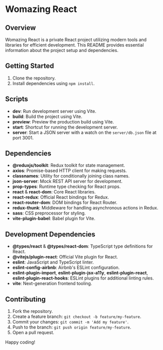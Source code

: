 # Womazing React

## Overview

Womazing React is a private React project utilizing modern tools and libraries for efficient development. This README provides essential information about the project setup and dependencies.

## Getting Started

1. Clone the repository.
2. Install dependencies using `npm install`.

## Scripts

- **dev**: Run development server using Vite.
- **build**: Build the project using Vite.
- **preview**: Preview the production build using Vite.
- **start**: Shortcut for running the development server.
- **server**: Start a JSON server with a watch on the `server/db.json` file at port 3001.

## Dependencies

- **@reduxjs/toolkit**: Redux toolkit for state management.
- **axios**: Promise-based HTTP client for making requests.
- **classnames**: Utility for conditionally joining class names.
- **json-server**: Mock REST API server for development.
- **prop-types**: Runtime type checking for React props.
- **react** & **react-dom**: Core React libraries.
- **react-redux**: Official React bindings for Redux.
- **react-router-dom**: DOM bindings for React Router.
- **redux-thunk**: Middleware for handling asynchronous actions in Redux.
- **sass**: CSS preprocessor for styling.
- **vite-plugin-babel**: Babel plugin for Vite.

## Development Dependencies

- **@types/react** & **@types/react-dom**: TypeScript type definitions for React.
- **@vitejs/plugin-react**: Official Vite plugin for React.
- **eslint**: JavaScript and TypeScript linter.
- **eslint-config-airbnb**: Airbnb's ESLint configuration.
- **eslint-plugin-import**, **eslint-plugin-jsx-a11y**, **eslint-plugin-react**, **eslint-plugin-react-hooks**: ESLint plugins for additional linting rules.
- **vite**: Next-generation frontend tooling.

## Contributing

1. Fork the repository.
2. Create a feature branch: `git checkout -b feature/my-feature`.
3. Commit your changes: `git commit -m 'Add my feature'`.
4. Push to the branch: `git push origin feature/my-feature`.
5. Open a pull request.

Happy coding!